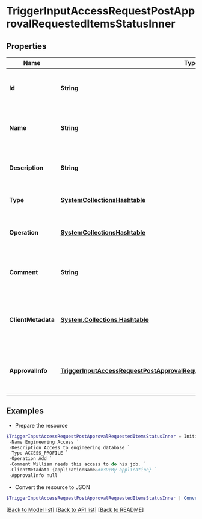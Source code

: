 # TriggerInputAccessRequestPostApprovalRequestedItemsStatusInner
## Properties

Name | Type | Description | Notes
------------ | ------------- | ------------- | -------------
**Id** | **String** | The unique ID of the access item being requested. | 
**Name** | **String** | The human friendly name of the access item. | 
**Description** | **String** | Detailed description of the access item. | [optional] 
**Type** | [**SystemCollectionsHashtable**](.md) | The type of access item. | 
**Operation** | [**SystemCollectionsHashtable**](.md) | The action to perform on the access item. | 
**Comment** | **String** | A comment from the identity requesting the access. | [optional] 
**ClientMetadata** | [**System.Collections.Hashtable**](AnyType.md) | Additional customer defined metadata about the access item. | [optional] 
**ApprovalInfo** | [**TriggerInputAccessRequestPostApprovalRequestedItemsStatusInnerApprovalInfoInner[]**](TriggerInputAccessRequestPostApprovalRequestedItemsStatusInnerApprovalInfoInner.md) | A list of one or more approvers for the access request. | 

## Examples

- Prepare the resource
```powershell
$TriggerInputAccessRequestPostApprovalRequestedItemsStatusInner = Initialize-PSSailpointBetaTriggerInputAccessRequestPostApprovalRequestedItemsStatusInner  -Id 2c91808b6ef1d43e016efba0ce470904 `
 -Name Engineering Access `
 -Description Access to engineering database `
 -Type ACCESS_PROFILE `
 -Operation Add `
 -Comment William needs this access to do his job. `
 -ClientMetadata {applicationName&#x3D;My application} `
 -ApprovalInfo null
```

- Convert the resource to JSON
```powershell
$TriggerInputAccessRequestPostApprovalRequestedItemsStatusInner | ConvertTo-JSON
```

[[Back to Model list]](../README.md#documentation-for-models) [[Back to API list]](../README.md#documentation-for-api-endpoints) [[Back to README]](../README.md)

